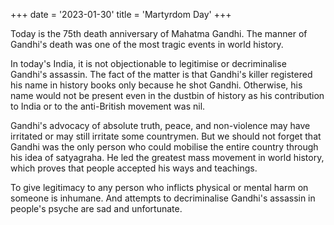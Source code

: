 +++
date = '2023-01-30'
title = 'Martyrdom Day'
+++

Today is the 75th death anniversary of Mahatma Gandhi. The manner of Gandhi's death was one of
the most tragic events in world history.

In today's India, it is not objectionable to legitimise or decriminalise Gandhi's assassin. The fact of
the matter is that Gandhi's killer registered his name in history books only because he shot Gandhi.
Otherwise, his name would not be present even in the dustbin of history as his contribution to India
or to the anti-British movement was nil.

Gandhi's advocacy of absolute truth, peace, and non-violence may have irritated or may still irritate
some countrymen. But we should not forget that Gandhi was the only person who could mobilise
the entire country through his idea of satyagraha. He led the greatest mass movement in world
history, which proves that people accepted his ways and teachings.

To give legitimacy to any person who inflicts physical or mental harm on someone is inhumane. And
attempts to decriminalise Gandhi's assassin in
people's psyche are sad and unfortunate.
